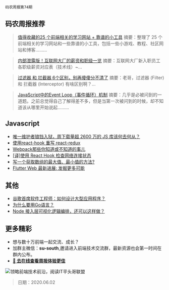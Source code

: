 `码农周报第74期`

## 码农周报推荐

> [值得收藏的25 个前端相关的学习网站 + 靠谱的小工具](https://mp.weixin.qq.com/s/702YfPzRSNf91zIh8OB4GQ)
> 摘要：整理了 25 个前端相关的学习网站和一些靠谱的小工具，包括一些小游戏、教程、社区网站和博客………


> [内部泄露版！互联网大厂的薪资和职级一览](https://mp.weixin.qq.com/s/UHnQrdx5g81FLAez4QABBA)
> 摘要：互联网大厂新入职员工各职级薪资对应表（技术线）~…

> [过滤器 和 拦截器 6个区别，别再傻傻分不清了](https://segmentfault.com/a/1190000022833940)
> 摘要：老哥，过滤器 (Filter) 和 拦截器 (Interceptor) 有啥区别啊？…

> [JavaScript中的Event Loop（事件循环）机制](https://segmentfault.com/a/1190000022805523)
> 摘要：几乎是必被问到的一道题。之前总觉得自己了解得差不多，但是当第一次被问到的时候，却不知道该从哪里开始说起………



## Javascript


- [唯一维护者锒铛入狱，周下载量超 2600 万的 JS 库该何去何从？](https://www.javascriptc.com/3870.html)
- [使用react-hook 重写 react-redux](https://www.javascriptc.com/3804.html)
- [Webpack那些你知道或不知道的事儿](https://www.javascriptc.com/3936.html)
- [[译]使用 React Hook 检查网络连接状态](https://www.javascriptc.com/3802.html)
- [写一个获取数组的最大值、最小值的方法?](https://www.javascriptc.com/interview-tips/zh_cn/javascript/array-min-max/)
- [Flutter Web 最新进展: 发掘更多可能](https://mp.weixin.qq.com/s/NGqF2OTvsV1A2KLiMXE2PQ)


## 其他

- [谷歌首席软件工程师：如何设计大型应用程序？](https://www.javascriptc.com/3888.html)
- [为什么要用Go语言？](https://www.javascriptc.com/3978.html)
- [Node 接入层可视化逻辑编排，还可以这样做？](https://www.yuque.com/artist/blog/pfmogu)


## 更多精彩

- 想与数十万前端一起交流、成长？
- 加群主微信：**su-south**,邀请进入前端技术交流群，最新资源也会第一时间在群内公布。
- **[:lollipop: 去在线查看周报体验更佳](https://www.javascriptc.com/category/javascript-weekly)**

![领略前端技术前沿，阅读IT平头哥联盟](https://user-images.githubusercontent.com/18324563/70633966-608b2980-1c6c-11ea-8123-34f1fd13484e.png)

> 日期：2020.06.02
